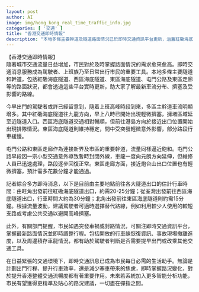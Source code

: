 ```yaml
---
layout: post
author: AI
image: img/hong_kong_real_time_traffic_info.jpg
categories: [ '交通' ]
title: "香港交通即時情報"
description: "本地多條主要幹道及隧道路面情況已於即時交通資訊平台更新，涵蓋紅磡海底隧道、西區海底隧道、東區海底隧道、屯門公路及東區走廊。今早高峰時段主幹道車流明顯增多，部分路段出現擠塞及臨時封路，惟維修人員迅速處理，情況逐步回復。由旺角至紅磡約需20-25分鐘，荃灣至西區30分鐘，北角至東隧15分鐘。建議駕駛者適時改道或考慮公共交通，留意即時資訊以靈活調整行程。未來資訊平台或將加入更智能功能，提升市民出行效率。"
---
```

【香港交通即時情報】  
隨著城市交通流量日益增加，市民對於及時掌握路面情況的需求愈來愈高。即時交通消息服務成為駕駛者、上班族乃至日常出行市民的重要工具。本地多條主要隧道和幹道，包括紅磡海底隧道、西區海底隧道、東區海底隧道、屯門公路及東區走廊等的路面狀況，都會透過這些平台實時更新，助大家了解最新車流分布、擠塞及受影響的路線。

今早出門的駕駛者或許已經留意到，隨着上班高峰時段到來，多區主幹道車流明顯增多。其中紅磡海底隧道往九龍方向，早上八時已開始出現輕微擠塞，擁堵區域延至近隧道入口。西區海底隧道交通相對暢順，但前往港島方向於接近出口位置開始出現排隊情況。東區海底隧道則維持穩定，間中受突發輕微意外影響，部分路段行車緩慢。

屯門公路和東區走廊作為連接新界及市區的重要幹道，流量同樣逼近飽和。屯門公路早段因一宗小型交通意外導致暫時封閉外線，車龍一度向元朗方向延伸，但維修人員已迅速處理，路段逐步回復正常。東區走廊方面，接近炮台山出口位置也有輕微擠塞，預計需多花數分鐘才能通過。

記者綜合多方即時消息，以下是目前由主要地點前往各大隧道出口的估計行車時間：由旺角出發前往紅磡海底隧道出口，約需20-25分鐘；從荃灣出發前往西區海底隧道出口，行車時間大約為30分鐘；北角出發前往東區海底隧道則約需15分鐘。根據流量波動，建議駕駛者可適時選擇替代路線，例如利用較少人使用的較短支路或考慮公共交通以避開高峰擠塞。

此外，有關部門提醒，市民如遇突發車禍或封路情況，可關注即時交通資訊平台，掌握最新路面情況並即時調整行程。包括開放的行車線恢復資訊、事故現場撤離進度，以及周邊積存車龍情況，都有助於駕駛者判斷是否需要提早出門或改乘其他交通工具。

在日益緊張的交通環境下，即時交通訊息已成為市民每日必需的生活助手。無論是計劃出門行程、提升行車效率，還是減少塞車帶來的焦慮，即時掌握路況變化，對於提升香港整體交通流暢度都有著重要作用。未來若系統加入更多智能分析功能，市民有望獲得更精準及貼心的路況建議，一切盡在彈指之間。